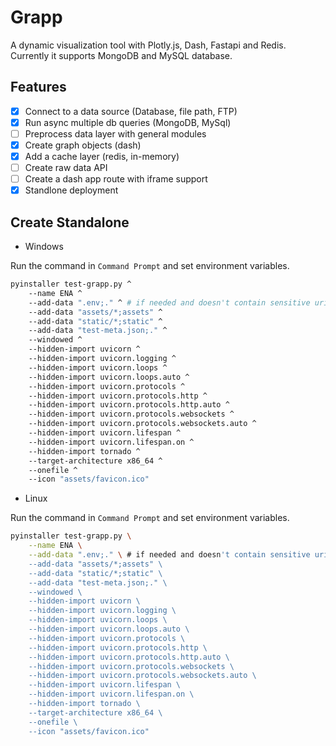 # Grapp

A dynamic visualization tool with Plotly.js, Dash, Fastapi and Redis. Currently it supports MongoDB and MySQL database.

## Features

- [x] Connect to a data source (Database, file path, FTP)
- [x] Run async multiple db queries (MongoDB, MySql)
- [ ] Preprocess data layer with general modules
- [x] Create graph objects (dash)
- [x] Add a cache layer (redis, in-memory)
- [ ] Create raw data API
- [ ] Create a dash app route with iframe support
- [x] Standlone deployment

## Create Standalone

- Windows

Run the command in `Command Prompt` and set environment variables.

```bash
pyinstaller test-grapp.py ^
    --name ENA ^
    --add-data ".env;." ^ # if needed and doesn't contain sensitive uri
    --add-data "assets/*;assets" ^
    --add-data "static/*;static" ^
    --add-data "test-meta.json;." ^
    --windowed ^
    --hidden-import uvicorn ^
    --hidden-import uvicorn.logging ^
    --hidden-import uvicorn.loops ^
    --hidden-import uvicorn.loops.auto ^
    --hidden-import uvicorn.protocols ^
    --hidden-import uvicorn.protocols.http ^
    --hidden-import uvicorn.protocols.http.auto ^
    --hidden-import uvicorn.protocols.websockets ^
    --hidden-import uvicorn.protocols.websockets.auto ^
    --hidden-import uvicorn.lifespan ^
    --hidden-import uvicorn.lifespan.on ^
    --hidden-import tornado ^
    --target-architecture x86_64 ^
    --onefile ^
    --icon "assets/favicon.ico"
```

- Linux

Run the command in `Command Prompt` and set environment variables.

```bash
pyinstaller test-grapp.py \
    --name ENA \
    --add-data ".env;." \ # if needed and doesn't contain sensitive uri
    --add-data "assets/*;assets" \
    --add-data "static/*;static" \
    --add-data "test-meta.json;." \
    --windowed \
    --hidden-import uvicorn \
    --hidden-import uvicorn.logging \
    --hidden-import uvicorn.loops \
    --hidden-import uvicorn.loops.auto \
    --hidden-import uvicorn.protocols \
    --hidden-import uvicorn.protocols.http \
    --hidden-import uvicorn.protocols.http.auto \
    --hidden-import uvicorn.protocols.websockets \
    --hidden-import uvicorn.protocols.websockets.auto \
    --hidden-import uvicorn.lifespan \
    --hidden-import uvicorn.lifespan.on \
    --hidden-import tornado \
    --target-architecture x86_64 \
    --onefile \
    --icon "assets/favicon.ico"
```
